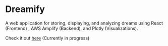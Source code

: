 # Dreamify

A web application for storing, displaying, and analyzing dreams using React (Frontend) , AWS Amplify (Backend), and Plotly (Visualizations).

Check it out [here](https://master.d3v4ww05i73zyy.amplifyapp.com) (Currently in progress)

